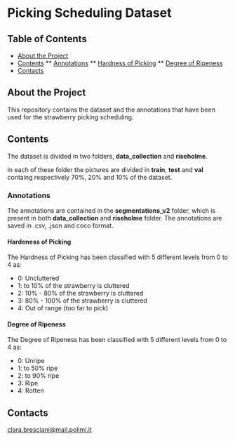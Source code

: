 # Picking Scheduling Dataset

## Table of Contents

* [About the Project](https://github.com/imanlab/PSD/blob/main/README.md#about-the-project)
* [Contents](https://github.com/imanlab/PSD/blob/main/README.md#contents)
** [Annotations](https://github.com/imanlab/PSD/blob/main/README.md#Annotations)
** [Hardness of Picking](https://github.com/imanlab/PSD/blob/main/README.md#Hardness-of-picking)
** [Degree of Ripeness](https://github.com/imanlab/PSD/blob/main/README.md#degree-of-ripeness)
* [Contacts](https://github.com/imanlab/PSD/blob/main/README.md#contacts)
  
   
  


## About the Project
This repository contains the dataset and the annotations that have been used for the strawberry picking scheduling.

## Contents

The dataset is divided in two folders, **data_collection** and **riseholme**.  

In each of these folder the pictures are divided in **train**, **test** and **val** containg respectively 70%, 20% and 10% of the dataset. 

### Annotations
The annotations are contained in the **segmentations_v2** folder, which is present in both **data_collection** and **riseholme** folder. 
The annotations are saved in .csv, .json and coco format. 

#### Hardeness of Picking

The Hardness of Picking has been classified with 5 different levels from 0 to 4 as:

* 0: Uncluttered
* 1: to 10% of the strawberry is cluttered
* 2: 10% - 80% of the strawberry is cluttered
* 3: 80% - 100% of the strawberry is cluttered
* 4: Out of range (too far to pick)

#### Degree of Ripeness

The Degree of Ripeness has been classified with 5 different levels from 0 to 4 as:

* 0: Unripe
* 1: to 50% ripe
* 2: to 90% ripe
* 3: Ripe
* 4: Rotten
  
## Contacts

clara.bresciani@mail.polimi.it


